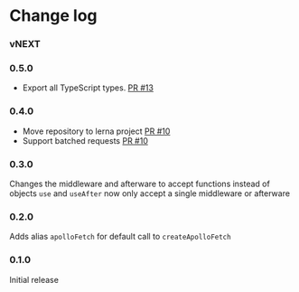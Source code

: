 # Change log

### vNEXT

### 0.5.0

- Export all TypeScript types. [PR #13](https://github.com/apollographql/apollo-fetch/pull/13)

### 0.4.0

- Move repository to lerna project [PR #10](https://github.com/apollographql/apollo-fetch/pull/10)
- Support batched requests [PR #10](https://github.com/apollographql/apollo-fetch/pull/10)

### 0.3.0

Changes the middleware and afterware to accept functions instead of objects
`use` and `useAfter` now only accept a single middleware or afterware

### 0.2.0

Adds alias `apolloFetch` for default call to `createApolloFetch`

### 0.1.0

Initial release
